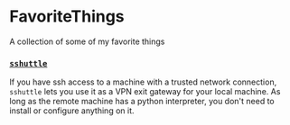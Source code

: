 # FavoriteThings
A collection of some of my favorite things

### [`sshuttle`](https://sshuttle.readthedocs.io/en/stable/index.html)

If you have ssh access to a machine with a trusted network connection, 
`sshuttle` lets you use it as a VPN exit gateway for your local machine.
As long as the remote machine has a python interpreter, you don't need
to install or configure anything on it.
